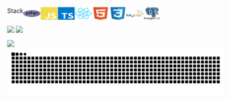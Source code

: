 
<div style="">

<div style="display: flex;"><br>
  <div>Stack</div>
  <img align="center" alt="PHP" height="30" width="40" src="https://raw.githubusercontent.com/devicons/devicon/refs/heads/master/icons/php/php-original.svg">
  <img align="center" alt="Js" height="30" width="40" src="https://raw.githubusercontent.com/devicons/devicon/master/icons/javascript/javascript-plain.svg">
  <img align="center" alt="Ts" height="30" width="40" src="https://raw.githubusercontent.com/devicons/devicon/master/icons/typescript/typescript-plain.svg">
  <img align="center" alt="React" height="30" width="40" src="https://raw.githubusercontent.com/devicons/devicon/master/icons/react/react-original.svg">
  <img align="center" alt="HTML" height="30" width="40" src="https://raw.githubusercontent.com/devicons/devicon/master/icons/html5/html5-original.svg">
  <img align="center" alt="CSS" height="30" width="40" src="https://raw.githubusercontent.com/devicons/devicon/master/icons/css3/css3-original.svg">
  <img align="center" alt="CSS" height="30" width="40" src="https://raw.githubusercontent.com/devicons/devicon/refs/heads/master/icons/mysql/mysql-original-wordmark.svg">
  <img align="center" alt="CSS" height="30" width="40" src="https://raw.githubusercontent.com/devicons/devicon/refs/heads/master/icons/postgresql/postgresql-original-wordmark.svg">


</div>

<img src="https://github-readme-stats.vercel.app/api?username=Samir-M0&theme=dark&show_icons=true"></img>
<img src="https://github-readme-stats.vercel.app/api/top-langs/?username=Samir-M0&layout=compact&theme=dark&show"></img>
<div> 
  <a href = "mailto:samirmendes122@gmail.com"><img src="https://img.shields.io/badge/-Gmail-%23333?style=for-the-badge&logo=gmail&logoColor=white" target="_blank"></a>
</div>

<picture align="center">
  <source media="(prefers-color-scheme: dark)" srcset="https://raw.githubusercontent.com/Samir-M0/Samir-M0/output/github-contribution-grid-snake-dark.svg">
  <source media="(prefers-color-scheme: light)" srcset="https://raw.githubusercontent.com/Samir-M0/Samir-M0/output/github-contribution-grid-snake-dark.svg">
  <img align="center" alt="github contribution grid snake animation" src="https://raw.githubusercontent.com/Samir-M0/Samir-M0/output/github-contribution-grid-snake.svg">
</picture>
</div>
